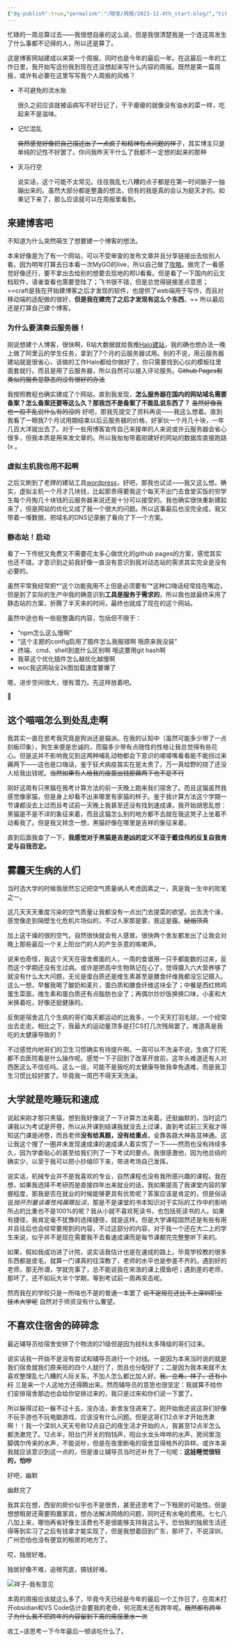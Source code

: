 ```yaml
---
{"dg-publish":true,"permalink":"/随笔/周报/2023-12-4th_start-blog/","title":"码凌书片·一·来建博客吧","tags":["周报"],"created":"2023-12-29 17:00","updated":"2024-04-17 21:25"}
---
```



忙碌的一周总算过去——我很想自豪的这么说，但是我很清楚我是一个连这周发生了什么事都不记得的人，所以还是算了。

这是博客网站建成以来第一个周报，同时也是今年的最后一年。在这最后一年的工作日里，我开始写这份我到现在还没想起来写什么内容的周报。既然是第一篇周报，或许有必要在这里写写我个人周报的风格？

- 不可避免的流水账

	很久之前应该就被诟病写不好日记了，干干瘪瘪的就像没有油水的菜一样，吃起来不是滋味。

- 记忆混乱

	~~突然感觉好像把自己描述出了一点疯子和精神有点问题的样子~~，其实博主只是单纯的记性不好罢了。你问我昨天干什么了我都不一定想的起来的那种

- 天马行空

    说实话，这个可能不太常见。往往我乱七八糟的点子都是在第一时间脑子一抽蹦出来的。虽然大部分都是整蛊的想法，但有的我是真的会认为挺天才的。如果记下来了，那么应该就可以在周报里看到。

## 来建博客吧

不知道为什么突然萌生了想要建一个博客的想法。

本来好像是为了有一个网站，可以不受审查的发布文章并且分享链接出去给别人看。因为明年打算去日本看一次MyGO的live，所以自己做了[攻略](https://sallyn.site/%E5%AE%9E%E7%94%A8/live-abroad-guide/)。做完了一看感觉好像还行，要不拿出去给别的想要去现地的邦U看看。但是看了一下国内的云文档软件，语雀查看也需要登陆了；飞书很不错，但是总觉得链接差点意思；==craft是我在开始建博客之后才发现的软件，也提供了web端用于写作，而且对移动端的适配做的很好，**但是我在建完了之后才发现有这么个东西**。== 所以最后还是打算自己建个博客。

### 为什么要演奏云服务器！

刚说想建个人博客，很快啊，B站大数据就给我推[Halo建站](https://www.halo.run/)，我的确也想办法一晚上做了阿里云的学生任务，拿到了7个月的云服务器试用。别的不说，用云服务器建站就是很省心，该做的工作Halo都给你做好了，你只需要找到心仪的模板往里面套就行。而且是用了云服务器，所以自然可以接入评论服务。~~Github Pages和类似的服务是静态的没有很好的办法~~ 

我按照教程也确实建成了个网站，直到我发现，**怎么服务器在国内的网站域名需要备案？怎么备案还要等这么久？那我岂不是备案了不能乱说东西了？** ~~虽然好像我也一般不乱说什么有的没的~~ 好吧，那我先提交了资料再说——我这么想着。直到我看了一眼我7个月试用期结束以后云服务器的价格，好家伙一个月几十块，一年几百大洋就出去了。对于一些用博客宣传自己来接单的人来说或许云服务器会省心很多，但我本质是用来发文章的。所以我匆匆带着刚建好的网站的数据库直接跑路 (x 。

### 虚拟主机我也用不起啊

之后又刷到了老牌的建站工具[wordpress](https://cn.wordpress.org/)，好吧，那我也试试——我又这么想。确实，虚拟主机一个月才几块钱，比起那贵得要我这个每天不出门去食堂买饭的穷学生每个月掏几十块钱的云服务器来说还是十分可以接受的。我也确实很快重新建起来了，但是网站的优化又成了我一个很大的问题。所以这事最后也没完全成，我又带着一堆数据，把域名的DNS记录删了看向了下一个方案。

### 静态站！启动

看了一下传统又免费又不需要花太多心做优化的github pages的方案，感觉其实也还不错。才意识到之前我好像一直没有意识到我对动态站的需求其实完全是没有必要的。

虽然平常我经常把*“这个功能我用不上但是必须要有”*这种口嗨话经常挂在嘴边，但是到了实际的生产中我的确意识到**工具是服务于需求的**，所以我也就最终采用了静态站的方案，折腾了半天来的时间，最终也就成了现在的这个网站。

虽然中途也有一些挺整蛊的内容，包括但不限于：

- “npm怎么这么慢啊”
- “这个主题的config启用了插件怎么我报错啊 哦原来我没装”
- 终端、cmd、shell到底什么区别啊 哦这要用git hash啊
- 我草这个优化插件怎么越优化越慢啊
- woc我这网站全2k图加载速度要爆了

嗯，进步空间很大，很有潜力。先这样放着吧。

🫤

## 这个喵喵怎么到处乱走啊

我其实一直在思考我究竟是狗派还是猫派。在我的认知中（虽然可能多少带了一点刻板印象），狗生来便是忠诚的，而猫多少带有点随性的性格让我总觉得有些花心。但是这并不影响我见到这两种哺乳动物都会下意识的嗟嗟嘴看看能不能拐过来薅两下——这也是口嗨话，鉴于狂犬病疫苗实在是太贵了，万一真给野的挠了还没人给我出钱呢。~~当然如果有人给我的疫苗出钱那薅两下也不是不行~~

刚好这周有只黑猫在我考计算方法的前一天晚上跑来我们宿舍了。而且这猫虽然我感觉像家猫，但是身上却看不出来哪里有家猫的样子。鉴于我计算方法这个学期一节课都没去上过而且考试前一天晚上我甚至还没有找到速成课，我开始胡思乱想：黑猫是不是不详的象征来着，而且这猫怎么别的地方都不去就在我这凳子上坐着不动看我了。但是我又转念一想，黑猫好像在哪里是吉祥的象征来着。

直到后面我查了一下，**我感觉对于黑猫是吉是凶的定义不亚于戴佳伟的反复自我肯定与自我否定。**

## 雾霾天生病的人们

当时选大学的时候我居然忘记把空气质量纳入考虑因素之一，真是我一生中的败笔之一。

这几天天天重度污染的空气质量让我都没有一点出门去提菜的欲望。出去洗个澡，感觉像走到隔壁生化危机片场似的，不过人家那是雾，我这是霾。~~疑烟顶真~~

加上这干燥的很的空气，自然很快就会有人感冒。很快两个舍友都发出了让我会对晚上那些最后一个关上阳台门的人的产生杀意的咳嗽声。

说来也奇怪，我这个天天在宿舍煮面的人，一周的食谱用一只手都能数的过来，反而这个学期还没有生过病。或许是把高中生物熟记在心了，觉得摄入六大营养够了就没有什么太大问题，无论是蛋白质还是维生素甚至是膳食纤维我都没忘记摄入。这么一想，早餐我喝了酸奶和麦片，蛋白质和膳食纤维这块全了；中餐是西红柿鸡蛋生菜面，维生素和蛋白质还有点脂肪也全了；再偶尔炒炒饭换换口味，小麦和大米换着吃，好像还挺健康的。

反倒是宿舍这几个生病的哥们每天都运动的比我多，一个天天打羽毛球，一个经常出去走走。相比之下，我最大的运动量顶多是打CS打几次残局罢了。难道真是我吃的太健康导致的？

不过感觉内地哥们的卫生习惯确实有待提升啊。一周可以不洗澡不说，生病了打死都不去医院看是什么操作呢。感觉一下子回到了改革开放前，这年头难道还有人对西医这么不信任吗。这么一说，可能不是我吃的太健康导致我幸免遇难，而是我卫生习惯比较好罢了。毕竟我一周巴不得天天洗澡。

## 大学就是吃睡玩和速成

说起来刚才那只黑猫，想到我好像说了一下计算方法来着。还挺幽默的，当时这门课我以为考试是开卷，所以从开课到结课我就没去上过课，直到考试前三天我才得知这门课是闭卷，而且老师**没有给真题，没有给重点**，全靠各路大神各显神通。这让我这个搜了一圈并未发现速成课的速成课人着实慌了一下——然而也没有持续多久，因为学委贴心的甚至给我们列了一下考试的要点。我很感激他，因为他总结的确实少，以至于我可以把小抄缩印下来，带进考场自己发挥。

说实话，机械专业并不是我喜欢的专业，自然课程也没有我所感兴趣的课程。我在想，如果我选择不考研而是直接四年出来就业的话，我如果提高了我课堂内容的掌握程度，那我是否在就业的时候能够更具有优势呢？答案应该是肯定的，但是俗话说*抛开剂量谈毒性纯属瞎扯淡*，那是不是课堂的书本知识对于实际的工作中的影响所占的比重也不是100%的呢？我从小就不喜欢死读书，也包括死读书的人。如果有捷径，我肯定毫不犹豫的选择捷径，就是这样。但是大学课程固然还是有些有用并且往后也会经常要用到的内容，不过这部分的内容，对于我一个还在大二上的学生来说，似乎并不是现在需要我不去看速成课而是每节课都完完整整听下来的。

如果，假如我成功进了计院，说实话我估计也是在速成的路上。毕竟学校教的很多东西都是皮毛，就算一门课真的往深教了，老师的水平也是参差不齐的。遇到好的老师，那无所谓，学就完事了，总不能说我在宋浩的课上摸鱼吧；遇到差的老师，那坏了，还不如玩大半个学期，等到考试前一周再突击呢。

然而我在的学校只是一所啥也不是的普通一本罢了 ~~说不定现在还比不上深圳职业技术大学呢~~ 自然对于师资没有什么奢望。

## 不喜欢住宿舍的碎碎念

最近辅导员给宿舍安排了个物流的21级但是因为挂科太多降级的哥们过来。

说实话我一开始不是没有尝试和辅导员进行一个对线。一是因为本来当时说的就是我们宿舍就我们原来班的四个人就行了，而且也分配好了；二是因为我本来就不太喜欢整理乱七八糟的人际关系，不加人怎么都比加人好。~~我、立希、祥子、还有小灯~~ 三是来一个人这地方还得腾出来。然而辅导员的意思也很坚定：我就算不给你们安排宿舍那边也会给你安排过来的，我只是过来和你们说一下罢了。

所以躲得过初一躲不过十五，没办法，新舍友住进来了。刚开始我还说这哥们好像不玩手游也不玩电脑游戏，应该没有什么问题。但是这哥们12点半才开始洗漱啊！！我一个深圳人天天号称12点自己的夜生活才开始的人，我甚至12点半怎么都洗漱完了。12点半，阳台门开关的铛铛声，阳台水龙头哗哗的水声，房间里泡脚偶尔传来的水声，不能说吵，但是在夜里断电的宿舍显得格外的异样。或许本来我就应该意识到这一点的，但是谁让辅导员当时还补充了一句呢：**这娃睡觉很轻的，怕吵**

好吧，幽默

幽默完了

我其实在想，西安的房价似乎也不是很贵，甚至还思考了一下租房的可能性。但是想想租房还需要购置家具，想办法解决网络的问题，同时还有水电的费用。七七八八加上来，哪怕再省好像生活费也不是很能够支持我这么干。恐怕我的独居生活还得等到实习了之后有钱拿才能实现了，但是我想着回到广东，那坏了，不说深圳，广州恐怕也没有便宜的租房的地方了。

哎，独居好难。

独居好像不难，追根究底，搞钱好难。

![祥子-我有意见](https://img.picgo.net/2023/12/29/77cb09bbb9e45a05dcbb7a4383875317d4f3ff83cc837547.jpeg)

本周的周报应该就这么多了，毕竟今天已经是今年的最后一个工作日了，在周末打开obsidian和VS Code估计会要我的老命，何况周末还有跨年呢。~~既然都有跨年了为什么我不把跨年的内容留到下周的周报里水一次~~

收工~该思考一下今年最后一顿该吃什么了。